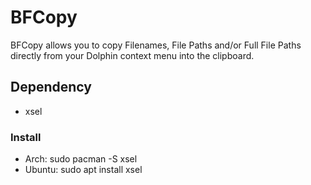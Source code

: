 # BFCopy

BFCopy allows you to copy Filenames, File Paths and/or Full File Paths directly from your Dolphin context menu into the clipboard.

## Dependency

- xsel

### Install

- Arch: sudo pacman -S xsel
- Ubuntu: sudo apt install xsel
